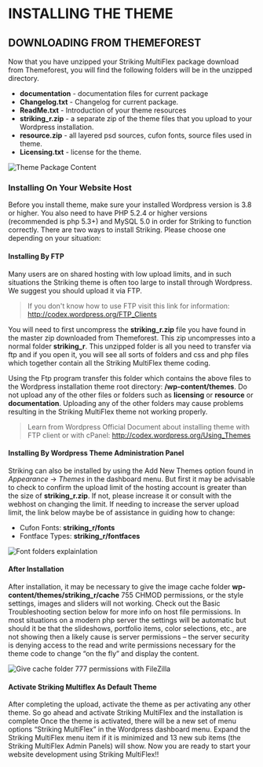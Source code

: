 INSTALLING THE THEME
===================

DOWNLOADING FROM THEMEFOREST
----------------------------
Now that you have  unzipped your Striking MultiFlex package download from Themeforest, you will find the following folders will be in the unzipped directory.

 - **documentation** - documentation files for current package
 - **Changelog.txt** - Changelog for current package. 
 - **ReadMe.txt** - Introduction of your theme resources 
 - **striking_r.zip** - a separate zip of the theme files that you upload to your Wordpress installation. 
 - **resource.zip**	- all layered psd sources, cufon fonts, source files used in theme.  
 - **Licensing.txt** - license for the theme.
 
![Theme Package Content][1]

### Installing On Your Website Host ###
Before you install theme, make sure your installed Wordpress version is 3.8 or higher. You also need to have PHP 5.2.4 or higher versions (recommended is php 5.3+) and MySQL 5.0 in order for Striking to function correctly. There are two ways to install Striking. Please choose one depending on your situation:

#### Installing By FTP ####
Many users are on shared hosting with low upload limits, and in such situations the Striking theme is often too large to install through Wordpress. We suggest you should upload it via FTP. 

> If you don't know how to use FTP visit this link for information:
> http://codex.wordpress.org/FTP_Clients

You will need to first uncompress the **striking_r.zip** file you have found in the master zip downloaded from Themeforest.  This zip uncompresses into a normal folder **striking_r**. This unzipped folder is all you need to transfer via ftp and if you open it, you will see all sorts of folders and css and php files which together contain all the Striking MultiFlex theme coding.

Using the Ftp program transfer this folder which contains the above files to the Wordpress installation theme root directory:  **/wp-content/themes**. Do not upload any of the other files or folders such as **licensing** or **resource** or **documentation**.  Uploading any of the other folders may cause problems resulting in the Striking MultiFlex theme not working properly. 

> Learn from Wordpress Official Document about installing theme with FTP
> client or with cPanel: http://codex.wordpress.org/Using_Themes

#### Installing By Wordpress Theme Administration Panel ####
Striking can also be installed by using the Add New Themes option found in *Appearance* -> *Themes* in the dashboard menu.  But first it may be advisable to check to confirm the upload limit of the hosting account is greater than the size of **striking_r.zip**.  If not, please increase it or consult with the webhost on changing the limit.  If needing to increase the server upload limit, the link below maybe be of assistance in guiding how to change:

 - Cufon Fonts: **striking_r/fonts**
 - Fontface Types: **striking_r/fontfaces**

![Font folders explainlation][2]

#### After Installation ####
After installation, it may be necessary to give the image cache folder **wp-content/themes/striking_r/cache** 755 CHMOD permissions, or the style settings, images and sliders will not working.  Check out the Basic Troubleshooting section below for more info on host file permissions.  In most situations on a modern php server the settings will be automatic but should it be that the slideshows, portfolio items, color selections, etc., are not showing then a likely cause is server permissions – the server security is denying access to the read and write permissions necessary for the theme code to change “on the fly” and display the content.

![Give cache folder 777 permissions with FileZilla][3]

#### Activate Striking Multiflex As Default Theme ####
After completing the upload, activate the theme as per activating any other theme. So go ahead and activate Striking MultiFlex and the installation is complete   Once the theme is activated, there will be a new set of menu options “Striking MultiFlex” in the Wordpress dashboard menu. Expand the Striking MultiFlex menu item if it is minimized and 13 new sub items (the Striking MultiFlex Admin Panels) will show. Now you are ready to start your website development using Striking MultiFlex!!

  [1]: https://raw.github.com/strikingdoc/Striking/master/images/1/package_content.png
  [2]: https://raw.github.com/strikingdoc/Striking/master/images/1/fonts_folder.png
  [3]: https://raw.github.com/strikingdoc/Striking/master/images/1/cache_777.png